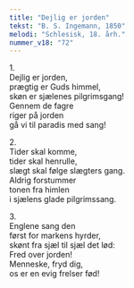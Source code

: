 ```yaml
---
title: "Dejlig er jorden"
tekst: "B. S. Ingemann, 1850"
melodi: "Schlesisk, 18. årh."
nummer_v18: "72"
---
```


1\.\
Dejlig er jorden,\
prægtig er Guds himmel,\
skøn er sjælenes pilgrimsgang!\
Gennem de fagre\
riger på jorden\
gå vi til paradis med sang!

2\.\
Tider skal komme,\
tider skal henrulle,\
slægt skal følge slægters gang.\
Aldrig forstummer\
tonen fra himlen\
i sjælens glade pilgrimssang.

3\.\
Englene sang den\
først for markens hyrder,\
skønt fra sjæl til sjæl det lød:\
Fred over jorden!\
Menneske, fryd dig,\
os er en evig frelser fød!